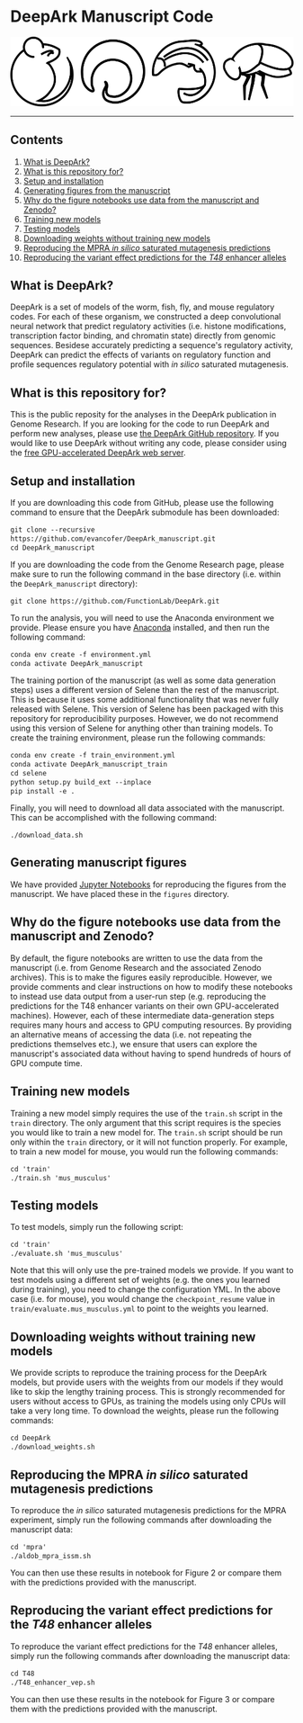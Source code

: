 # DeepArk Manuscript Code
![logo](deepark_logo.png)

---

## Contents
1. [What is DeepArk?](#what_is_deepark)
2. [What is this repository for?](#what_is_this)
3. [Setup and installation](#setup)
4. [Generating figures from the manuscript](#figures)
5. [Why do the figure notebooks use data from the manuscript and Zenodo?](#why_data)
6. [Training new models](#train_models)
7. [Testing models](#test_models)
8. [Downloading weights without training new models](#download_weights)
9. [Reproducing the MPRA _in silico_ saturated mutagenesis predictions](#mpra)
10. [Reproducing the variant effect predictions for the _T48_ enhancer alleles](#t48)


## <a name="what_is_deepark"></a>What is DeepArk?
DeepArk is a set of models of the worm, fish, fly, and mouse regulatory codes.
For each of these organism, we constructed a deep convolutional neural network that predict regulatory activities (i.e. histone modifications, transcription factor binding, and chromatin state) directly from genomic sequences.
Besidese accurately predicting a sequence's regulatory activity, DeepArk can predict the effects of variants on regulatory function and profile sequences regulatory potential with _in silico_ saturated mutagenesis.


## <a name="what_is_this"></a>What is this repository for?
This is the public reposity for the analyses in the DeepArk publication in Genome Research.
If you are looking for the code to run DeepArk and perform new analyses, please use [the DeepArk GitHub repository](https://github.com/functionlab/deepark).
If you would like to use DeepArk without writing any code, please consider using the [free GPU-accelerated DeepArk web server](https://deepark.princeton.edu/).


## <a name="setup"></a>Setup and installation
If you are downloading this code from GitHub, please use the following command to ensure that the DeepArk submodule has been downloaded:

```
git clone --recursive https://github.com/evancofer/DeepArk_manuscript.git
cd DeepArk_manuscript
```

If you are downloading the code from the Genome Research page, please make sure to run the following command in the base directory (i.e. within the `DeepArk_manuscript` directory):

```
git clone https://github.com/FunctionLab/DeepArk.git
```

To run the analysis, you will need to use the Anaconda environment we provide.
Please ensure you have [Anaconda](https://www.anaconda.com/) installed, and then run the following command:

```
conda env create -f environment.yml
conda activate DeepArk_manuscript
```

The training portion of the manuscript (as well as some data generation steps) uses a different version of Selene than the rest of the manuscript.
This is because it uses some additional functionality that was never fully released with Selene.
This version of Selene has been packaged with this repository for reproducibility purposes.
However, we do not recommend using this version of Selene for anything other than training models.
To create the training environment, please run the following commands:

```
conda env create -f train_environment.yml
conda activate DeepArk_manuscript_train
cd selene
python setup.py build_ext --inplace
pip install -e .
```

Finally, you will need to download all data associated with the manuscript.
This can be accomplished with the following command:

```
./download_data.sh
```


## <a name="figures"></a>Generating manuscript figures
We have provided [Jupyter Notebooks](https://github.com/jupyter/notebook) for reproducing the figures from the manuscript.
We have placed these in the `figures` directory.


## <a href="why_data"></a>Why do the figure notebooks use data from the manuscript and Zenodo?
By default, the figure notebooks are written to use the data from the manuscript (i.e. from Genome Research and the associated Zenodo archives).
This is to make the figures easily reproducible.
However, we provide comments and clear instructions on how to modify these notebooks to instead use data output from a user-run step (e.g. reproducing the predictions for the T48 enhancer variants on their own GPU-accelerated machines).
However, each of these intermediate data-generation steps requires many hours and access to GPU computing resources.
By providing an alternative means of accessing the data (i.e. not repeating the predictions themselves etc.), we ensure that users can explore the manuscript's associated data without having to spend hundreds of hours of GPU compute time.


## <a name="train_models"></a>Training new models

Training a new model simply requires the use of the `train.sh` script in the `train` directory.
The only argument that this script requires is the species you would like to train a new model for.
The `train.sh` script should be run only within the `train` directory, or it will not function properly.
For example, to train a new model for mouse, you would run the following commands:

```
cd 'train'
./train.sh 'mus_musculus'
```


## <a name="test_models"></a>Testing models
To test models, simply run the following script:

```
cd 'train'
./evaluate.sh 'mus_musculus'
```

Note that this will only use the pre-trained models we provide.
If you want to test models using a different set of weights (e.g. the ones you learned during training), you need to change the configuration YML.
In the above case (i.e. for mouse), you would change the `checkpoint_resume` value in `train/evaluate.mus_musculus.yml` to point to the weights you learned.


## <a name="download_weights"></a>Downloading weights without training new models

We provide scripts to reproduce the training process for the DeepArk models, but provide users with the weights from our models if they would like to skip the lengthy training process.
This is strongly recommended for users without access to GPUs, as training the models using only CPUs will take a very long time.
To download the weights, please run the following commands:

```
cd DeepArk
./download_weights.sh
```


## <a name="mpra"></a>Reproducing the MPRA _in silico_ saturated mutagenesis predictions
To reproduce the _in silico_ saturated mutagenesis predictions for the MPRA experiment, simply run the following commands after downloading the manuscript data:

```
cd 'mpra'
./aldob_mpra_issm.sh
```

You can then use these results in notebook for Figure 2 or compare them with the predictions provided with the manuscript.


## <a name="t48"></a>Reproducing the variant effect predictions for the _T48_ enhancer alleles
To reproduce the variant effect predictions for the _T48_ enhancer alleles, simply run the following commands after downloading the manuscript data:

```
cd T48
./T48_enhancer_vep.sh
```

You can then use these results in the notebook for Figure 3 or compare them with the predictions provided with the manuscript.

